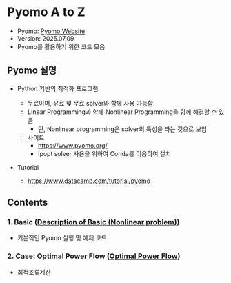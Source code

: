 # Pyomo A to Z 

- Pyomo: [Pyomo Website](https://www.pyomo.org/)
- Version: 2025.07.09
- Pyomo를 활용하기 위한 코드 모음

## Pyomo 설명 

- Python 기반의 최적화 프로그램
  - 무료이며, 유료 및 무료 solver와 함께 사용 가능함
  - Linear Programming과 함께 Nonlinear Programming을 함께 해결할 수 있음
    - 단, Nonlinear programming은 solver의 특성을 타는 것으로 보임
  - 사이트
    - https://www.pyomo.org/
    - Ipopt solver 사용을 위하여 Conda를 이용하여 설치
  
- Tutorial
  - https://www.datacamp.com/tutorial/pyomo


## Contents
### 1. Basic ([Description of Basic (Nonlinear problem)](./Basic/Nonliear_problem/Readme_test_nonlinear.md))
- 기본적인 Pyomo 실행 및 예제 코드

### 2. Case: Optimal Power Flow ([Optimal Power Flow](./Optimal_Power_Flow/Readme_optimal_power_flow.md))
- 최적조류계산
